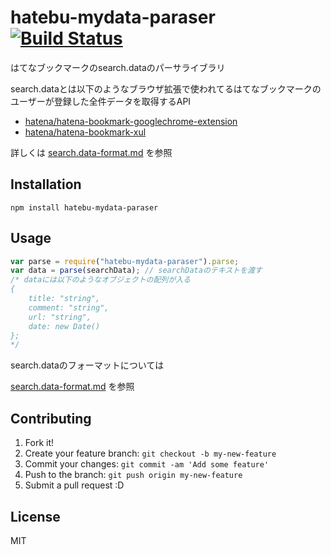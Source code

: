 # hatebu-mydata-paraser [![Build Status](https://travis-ci.org/azu/hatebu-mydata-paraser.svg)](https://travis-ci.org/azu/hatebu-mydata-paraser)

はてなブックマークのsearch.dataのパーサライブラリ

search.dataとは以下のようなブラウザ拡張で使われてるはてなブックマークのユーザーが登録した全件データを取得するAPI　

* [hatena/hatena-bookmark-googlechrome-extension](https://github.com/hatena/hatena-bookmark-googlechrome-extension "hatena/hatena-bookmark-googlechrome-extension")
* [hatena/hatena-bookmark-xul](https://github.com/hatena/hatena-bookmark-xul "hatena/hatena-bookmark-xul")

詳しくは [search.data-format.md](doc/search.data-format.md)  を参照

## Installation

```
npm install hatebu-mydata-paraser
```

## Usage

```js
var parse = require("hatebu-mydata-paraser").parse;
var data = parse(searchData); // searchDataのテキストを渡す
/* dataには以下のようなオブジェクトの配列が入る
{
    title: "string",
    comment: "string",
    url: "string",
    date: new Date()
};
*/
```

search.dataのフォーマットについては

[search.data-format.md](doc/search.data-format.md) を参照

## Contributing

1. Fork it!
2. Create your feature branch: `git checkout -b my-new-feature`
3. Commit your changes: `git commit -am 'Add some feature'`
4. Push to the branch: `git push origin my-new-feature`
5. Submit a pull request :D

## License

MIT